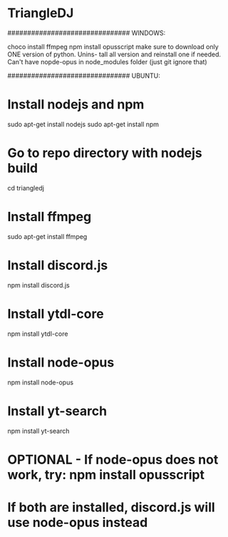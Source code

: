 # TriangleDJ

###############################
WINDOWS:

choco install ffmpeg
npm install opusscript
make sure to download only ONE version of python. Unins-
tall all version and reinstall one if needed. Can't have nopde-opus in node_modules folder (just git ignore that)

###############################
UBUNTU:
# Install nodejs and npm
sudo apt-get install nodejs
sudo apt-get install npm

# Go to repo directory with nodejs build
cd triangledj

# Install ffmpeg
sudo apt-get install ffmpeg

# Install discord.js
npm install discord.js

# Install ytdl-core
npm install ytdl-core

# Install node-opus
npm install node-opus

# Install yt-search
npm install yt-search

# OPTIONAL - If node-opus does not work, try: npm install opusscript
# If both are installed, discord.js will use node-opus instead
